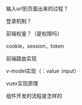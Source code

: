 输入url到页面出来的过程？

登录机制？

前端权鉴？（是权限吗）

cookie，session，token

前端路由实现

v-model实现（：value  :input）

vuex实现原理

组件开发的流程是怎样的


